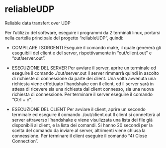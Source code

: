 # reliableUDP
Reliable data transfert over UDP


Per l’utilizzo del software, eseguire i programmi da 2 terminali linux, portarsi nella cartella principale del progetto “reliableUDP”, quindi:
-	COMPILARE I SORGENTI
Eseguire il comando make, il quale genererà gli eseguibili del client e del server, rispettivamente in “out/client.out” e “out/server.out”.

-	ESECUZIONE DEL SERVER
Per avviare il server, aprire un terminale ed eseguire il comando ./out/server.out
Il server rimmarrà quindi in ascolto di richieste di connessione da parte dei client. Una volta avvenuta una richiesta viene effettuato l’handshake con il client, ed il server sarà in attesa di ricevere sia una richiesta dal client connesso, sia una nuova richiesta di connessione.
Per terminare il server eseguire il comando “Ctrl + c”.

-	ESECUZIONE DEL CLIENT
Per avviare il client, aprire un secondo terminale ed eseguire il comando ./out/client.out
Il client si connetterà al server attraverso l’handshake e viene visulizzata una lista dei file già disponibili al client, e la lista dei comandi. Si hanno 20 secondi per la scelta del comando da inviare al server, altrimenti viene chiusa la connessione. 
Per terminare il client eseguire il comando “4) Close Connection”.

